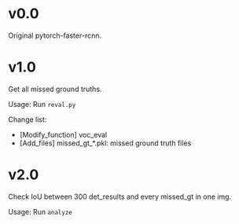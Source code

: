 # v0.0
Original pytorch-faster-rcnn.

# v1.0  
Get all missed ground truths.

Usage: Run `reval.py`

Change list:  
- [Modify_function] voc_eval
- [Add_files] missed_gt_*.pkl: missed ground truth files

# v2.0
Check IoU between 300 det_results and every missed_gt in one img.  

Usage: Run `analyze`
